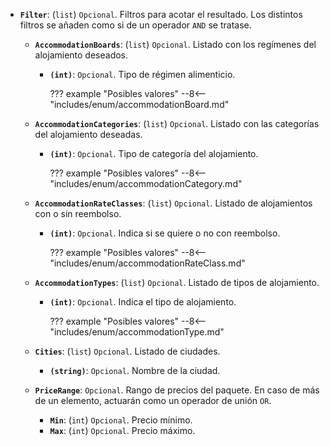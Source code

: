 - **``Filter``**: (``list``) ``Opcional``. Filtros para acotar el resultado. Los distintos filtros se añaden como si de un operador ``AND`` se tratase.
    - **``AccommodationBoards``**: (``list``) ``Opcional``. Listado con los regímenes del alojamiento deseados.
        - **``(int)``**: ``Opcional``. Tipo de régimen alimenticio.

          ??? example "Posibles valores"
          --8<-- "includes/enum/accommodationBoard.md"

    - **``AccommodationCategories``**: (``list``) ``Opcional``. Listado con las categorías del alojamiento deseadas.
        - **``(int)``**: ``Opcional``. Tipo de categoría del alojamiento.

          ??? example "Posibles valores"
          --8<-- "includes/enum/accommodationCategory.md"

    - **``AccommodationRateClasses``**: (``list``) ``Opcional``. Listado de alojamientos con o sin reembolso.
        - **``(int)``**: ``Opcional``. Indica si se quiere o no con reembolso.

          ??? example "Posibles valores"
          --8<-- "includes/enum/accommodationRateClass.md"

    - **``AccommodationTypes``**: (``list``) ``Opcional``. Listado de tipos de alojamiento.
        - **``(int)``**: ``Opcional``. Indica el tipo de alojamiento.

          ??? example "Posibles valores"
          --8<-- "includes/enum/accommodationType.md"

    - **``Cities``**: (``list``) ``Opcional``. Listado de ciudades.
        - **``(string)``**: ``Opcional``. Nombre de la ciudad.

    - **``PriceRange``**: ``Opcional``. Rango de precios del paquete. En caso de más de un elemento, actuarán como un operador de unión ``OR``.
       - **``Min``**: (``int``) ``Opcional``. Precio mínimo.
       - **``Max``**: (``int``) ``Opcional``. Precio máximo.